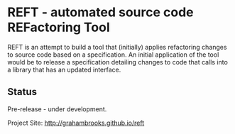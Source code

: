 # REFT - automated source code REFactoring Tool

REFT is an attempt to build a tool that (initially) applies
refactoring changes to source code based on a specification. An
initial application of the tool would be to release a specification
detailing changes to code that calls into a library that has an
updated interface.

## Status

Pre-release - under development.

Project Site: http://grahambrooks.github.io/reft

